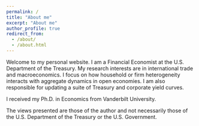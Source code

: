 ```yaml
---
permalink: /
title: "About me"
excerpt: "About me"
author_profile: true
redirect_from: 
  - /about/
  - /about.html
---
```


Welcome to my personal website. I am a Financial Economist at the U.S. Department of the Treasury. My research interests are in international trade and macroeconomics. I focus on how household or firm heterogeneity interacts with aggregate dynamics in open economies. I am also responsible for updating a suite of Treasury and corporate yield curves.  

I received my Ph.D. in Economics from Vanderbilt University. 

The views presented are those of the author and not necessarily those of the U.S. Department of the Treasury or the U.S. Government.

